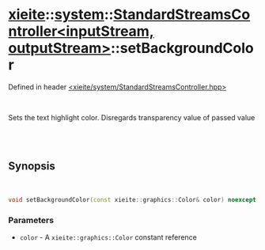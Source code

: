 # [xieite](../../xieite.md)::[system](../../system.md)::[StandardStreamsController<inputStream, outputStream>](../StandardStreamsController.md)::setBackgroundColor
Defined in header [<xieite/system/StandardStreamsController.hpp>](../../../include/xieite/system/StandardStreamsController.hpp)

<br/>

Sets the text highlight color. Disregards transparency value of passed value

<br/><br/>

## Synopsis

<br/>

```cpp
void setBackgroundColor(const xieite::graphics::Color& color) noexcept;
```
### Parameters
- `color` - A `xieite::graphics::Color` constant reference
